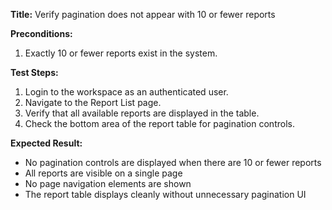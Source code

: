 **Title:** Verify pagination does not appear with 10 or fewer reports

**Preconditions:**
  1. Exactly 10 or fewer reports exist in the system.

**Test Steps:**
  1. Login to the workspace as an authenticated user.
  2. Navigate to the Report List page.
  3. Verify that all available reports are displayed in the table.
  4. Check the bottom area of the report table for pagination controls.

**Expected Result:**
* No pagination controls are displayed when there are 10 or fewer reports
* All reports are visible on a single page
* No page navigation elements are shown
* The report table displays cleanly without unnecessary pagination UI